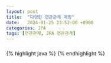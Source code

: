 ```yaml
---
layout: post
title:  "다양한 연관관계 매핑"
date:   2024-01-25 23:52:00 +0900
categories: JPA
tags: [연관관계, JPA 연관관계]
---
```


### 

{% highlight java %}
{% endhighlight %}